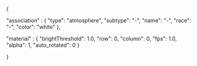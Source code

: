 {

"association" : {
"type": "atmosphere",
"subtype": "-",
"name": "-",
"race": "-",
"color": "white"
},

"material" : {
"brightThreshold": 1.0,
"row": 0,
"column": 0,
"fps": 1.0,
"alpha": 1,
"auto_rotated": 0
}

}


